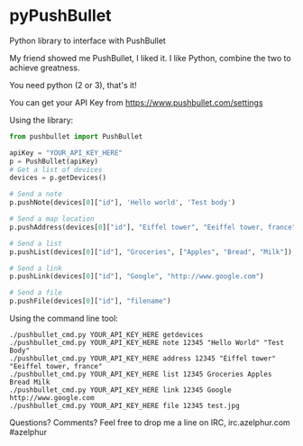 pyPushBullet
============

Python library to interface with PushBullet

My friend showed me PushBullet, I liked it. I like Python, combine the two to achieve greatness.

You need python (2 or 3), that's it!

You can get your API Key from https://www.pushbullet.com/settings

Using the library:

```python
from pushbullet import PushBullet

apiKey = "YOUR_API_KEY_HERE"
p = PushBullet(apiKey)
# Get a list of devices
devices = p.getDevices()

# Send a note
p.pushNote(devices[0]["id"], 'Hello world', 'Test body')

# Send a map location
p.pushAddress(devices[0]["id"], "Eiffel tower", "Eeiffel tower, france")

# Send a list
p.pushList(devices[0]["id"], "Groceries", ["Apples", "Bread", "Milk"])

# Send a link
p.pushLink(devices[0]["id"], "Google", "http://www.google.com")

# Send a file
p.pushFile(devices[0]["id"], "filename")
```

Using the command line tool:
```
./pushbullet_cmd.py YOUR_API_KEY_HERE getdevices
./pushbullet_cmd.py YOUR_API_KEY_HERE note 12345 "Hello World" "Test Body"
./pushbullet_cmd.py YOUR_API_KEY_HERE address 12345 "Eiffel tower" "Eeiffel tower, france"
./pushbullet_cmd.py YOUR_API_KEY_HERE list 12345 Groceries Apples Bread Milk
./pushbullet_cmd.py YOUR_API_KEY_HERE link 12345 Google http://www.google.com
./pushbullet_cmd.py YOUR_API_KEY_HERE file 12345 test.jpg

```

Questions? Comments?
Feel free to drop me a line on IRC, irc.azelphur.com #azelphur
